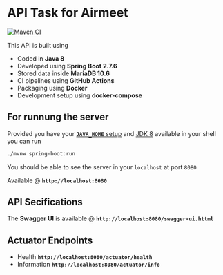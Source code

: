 # API Task for Airmeet
[![Maven CI](https://github.com/abhigorecha/API-task/actions/workflows/airmeet.yml/badge.svg)](https://github.com/abhigorecha/API-task/actions/workflows/airmeet.yml)

This API is built using
- Coded in **Java 8**
- Developed using **Spring Boot 2.7.6**
- Stored data inside **MariaDB 10.6**
- CI pipelines using **GitHub Actions**
- Packaging using **Docker**
- Development setup using **docker-compose**


## For runnung the server
Provided you have your [**`JAVA_HOME`** setup](https://docs.oracle.com/cd/E19182-01/820-7851/inst_cli_jdk_javahome_t/) and [JDK 8](https://docs.aws.amazon.com/corretto/latest/corretto-8-ug/downloads-list.html) available in your shell you can run
```bash
./mvnw spring-boot:run
```

You should be able to see the server in your `localhost` at port `8080`

Available @ **`http://localhost:8080`**


## API Secifications

The **Swagger UI** is available @ **`http://localhost:8080/swagger-ui.httml`**


## Actuator Endpoints

- Health **`http://localhost:8080/actuator/health`**
- Information **`http://localhost:8080/actuator/info`**

